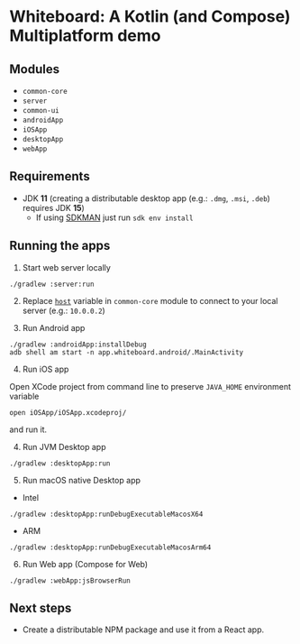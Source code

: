 # Whiteboard: A Kotlin (and Compose) Multiplatform demo
 
## Modules

- `common-core`
- `server`
- `common-ui`
- `androidApp`
- `iOSApp` 
- `desktopApp`
- `webApp`

## Requirements

- JDK **11** (creating a distributable desktop app (e.g.: `.dmg`, `.msi`, `.deb`) requires JDK **15**)
  - If using [SDKMAN](https://sdkman.io/) just run `sdk env install`

## Running the apps

1. Start web server locally

```
./gradlew :server:run
```

2. Replace [`host`][1] 
variable in `common-core` module to connect to your local server (e.g.: `10.0.0.2`)

3. Run Android app

```
./gradlew :androidApp:installDebug
adb shell am start -n app.whiteboard.android/.MainActivity
```

4. Run iOS app

Open XCode project from command line to preserve `JAVA_HOME` environment variable

```
open iOSApp/iOSApp.xcodeproj/
```

and run it.

4. Run JVM Desktop app

```
./gradlew :desktopApp:run
```

5. Run macOS native Desktop app

- Intel

```
./gradlew :desktopApp:runDebugExecutableMacosX64
```

- ARM

```
./gradlew :desktopApp:runDebugExecutableMacosArm64
```

6. Run Web app (Compose for Web)

```
./gradlew :webApp:jsBrowserRun
```

## Next steps

- Create a distributable NPM package and use it from a React app.

[1]: https://github.com/omainegra/whiteboard/blob/main/common-core/src/commonMain/kotlin/app/whiteboard/common/Api.kt#L67